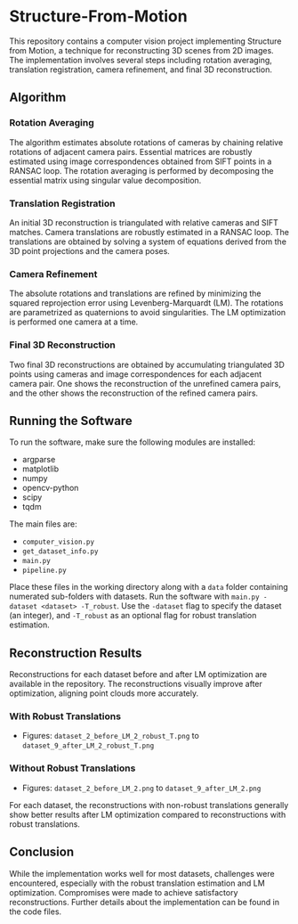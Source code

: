 # Structure-From-Motion

This repository contains a computer vision project implementing Structure from Motion, a technique for reconstructing 3D scenes from 2D images. The implementation involves several steps including rotation averaging, translation registration, camera refinement, and final 3D reconstruction.

## Algorithm

### Rotation Averaging
The algorithm estimates absolute rotations of cameras by chaining relative rotations of adjacent camera pairs. Essential matrices are robustly estimated using image correspondences obtained from SIFT points in a RANSAC loop. The rotation averaging is performed by decomposing the essential matrix using singular value decomposition.

### Translation Registration
An initial 3D reconstruction is triangulated with relative cameras and SIFT matches. Camera translations are robustly estimated in a RANSAC loop. The translations are obtained by solving a system of equations derived from the 3D point projections and the camera poses.

### Camera Refinement
The absolute rotations and translations are refined by minimizing the squared reprojection error using Levenberg-Marquardt (LM). The rotations are parametrized as quaternions to avoid singularities. The LM optimization is performed one camera at a time.

### Final 3D Reconstruction
Two final 3D reconstructions are obtained by accumulating triangulated 3D points using cameras and image correspondences for each adjacent camera pair. One shows the reconstruction of the unrefined camera pairs, and the other shows the reconstruction of the refined camera pairs.

## Running the Software

To run the software, make sure the following modules are installed:
- argparse
- matplotlib
- numpy
- opencv-python
- scipy
- tqdm

The main files are:
- `computer_vision.py`
- `get_dataset_info.py`
- `main.py`
- `pipeline.py`

Place these files in the working directory along with a `data` folder containing numerated sub-folders with datasets. Run the software with `main.py -dataset <dataset> -T_robust`. Use the `-dataset` flag to specify the dataset (an integer), and `-T_robust` as an optional flag for robust translation estimation.

## Reconstruction Results

Reconstructions for each dataset before and after LM optimization are available in the repository. The reconstructions visually improve after optimization, aligning point clouds more accurately.

### With Robust Translations
- Figures: `dataset_2_before_LM_2_robust_T.png` to `dataset_9_after_LM_2_robust_T.png`

### Without Robust Translations
- Figures: `dataset_2_before_LM_2.png` to `dataset_9_after_LM_2.png`

For each dataset, the reconstructions with non-robust translations generally show better results after LM optimization compared to reconstructions with robust translations.

## Conclusion

While the implementation works well for most datasets, challenges were encountered, especially with the robust translation estimation and LM optimization. Compromises were made to achieve satisfactory reconstructions. Further details about the implementation can be found in the code files.
